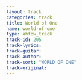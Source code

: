 ```yaml
---
layout: track
categories: track
title: World of One
name: world-of-one
type: ahfow_track
track-id: 205
track-lyrics: 
track-guitar: 
track-author: 
track-sort: "WORLD OF ONE"
track-original: 
---
```

